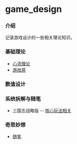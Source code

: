 # game_design

### 介绍
记录游戏设计的一些相关理论知识。

### 基础理论
- [心流理论](https://gitee.com/zhangr011/game_design/blob/master/%E5%9F%BA%E7%A1%80%E7%90%86%E8%AE%BA/%E5%BF%83%E6%B5%81%E7%90%86%E8%AE%BA.md)
- [游戏感](https://gitee.com/zhangr011/game_design/blob/master/%E5%9F%BA%E7%A1%80%E7%90%86%E8%AE%BA/%E6%B8%B8%E6%88%8F%E6%84%9F.md)

### 数值设计

### 系统拆解与随笔
- 三国志战略版
-- [核心玩法相关](https://gitee.com/zhangr011/game_design/blob/master/%E9%9A%8F%E7%AC%94/%E4%B8%89%E6%88%98/%E6%A0%B8%E5%BF%83%E7%8E%A9%E6%B3%95.md)

### 奇思妙想
- [随笔](https://gitee.com/zhangr011/game_design/blob/master/%E9%9A%8F%E7%AC%94.md)

